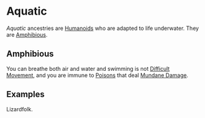 # Aquatic

*Aquatic* ancestries are [Humanoids](../../../Resources%20for%20GMs/Creature%20Types/Humanoid.md) who are adapted to life underwater. They are [Amphibious](Aquatic.md#Amphibious).

## Amphibious

You can breathe both air and water and swimming is not [Difficult Movement](../../../Game%20Procedures/Combat/Movement.md#Difficult%20Movement), and you are immune to [Poisons](../../../Game%20Procedures/Conditions/Poisoned.md) that deal [Mundane Damage](../../../Game%20Procedures/Combat/Damage%20Types/Mundane%20Damage.md).

## Examples

Lizardfolk.
